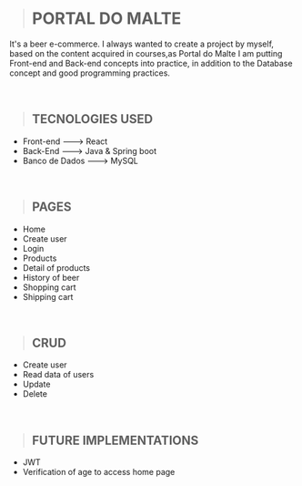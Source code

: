 > <h1>PORTAL DO MALTE</h1>

<p>It's a beer e-commerce. I always wanted to create a project by myself, based on the content acquired in courses,as Portal do Malte I am putting Front-end and Back-end concepts into practice, in addition to the Database concept and good programming practices.</p>
</br>

>## TECNOLOGIES USED

 - Front-end ---> React
 - Back-End ---> Java & Spring boot
 - Banco de Dados ---> MySQL
</br>

>## PAGES
 - Home
 - Create user
 - Login
 - Products
 - Detail of products
 - History of beer
 - Shopping cart
 - Shipping cart
 </br>

>## CRUD
 - Create user
 - Read data of users
 - Update
 - Delete
 </br>

>## FUTURE IMPLEMENTATIONS
 - JWT
 - Verification of age to access home page
